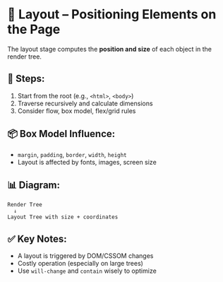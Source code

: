 # 📄 Layout – Positioning Elements on the Page

The layout stage computes the **position and size** of each object in the render tree.

## 🧩 Steps:
1. Start from the root (e.g., `<html>`, `<body>`)
2. Traverse recursively and calculate dimensions
3. Consider flow, box model, flex/grid rules

## 📦 Box Model Influence:
- `margin`, `padding`, `border`, `width`, `height`
- Layout is affected by fonts, images, screen size

## 📊 Diagram:
```text
Render Tree
  ↓
Layout Tree with size + coordinates
```

## ✅ Key Notes:
- A layout is triggered by DOM/CSSOM changes
- Costly operation (especially on large trees)
- Use `will-change` and `contain` wisely to optimize